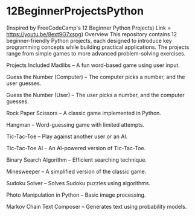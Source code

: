 # 12BeginnerProjectsPython
(Inspired by FreeCodeCamp's 12 Beginner Python Projects)
 Link = https://youtu.be/8ext9G7xspg)
Overview
This repository contains 12 beginner-friendly Python projects, each designed to introduce key programming concepts while building practical applications. The projects range from simple games to more advanced problem-solving exercises.

Projects Included
Madlibs – A fun word-based game using user input.

Guess the Number (Computer) – The computer picks a number, and the user guesses.

Guess the Number (User) – The user picks a number, and the computer guesses.

Rock Paper Scissors – A classic game implemented in Python.

Hangman – Word-guessing game with limited attempts.

Tic-Tac-Toe – Play against another user or an AI.

Tic-Tac-Toe AI – An AI-powered version of Tic-Tac-Toe.

Binary Search Algorithm – Efficient searching technique.

Minesweeper – A simplified version of the classic game.

Sudoku Solver – Solves Sudoku puzzles using algorithms.

Photo Manipulation in Python – Basic image processing.

Markov Chain Text Composer – Generates text using probability models.
